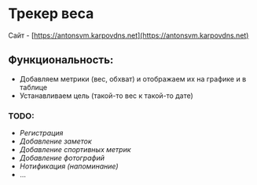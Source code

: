 # Трекер веса

Сайт - [https://antonsvm.karpovdns.net](https://antonsvm.karpovdns.net)

## Функциональность:

- Добавляем метрики (вес, обхват) и отображаем их на графике и в таблице
- Устанавливаем цель (такой-то вес к такой-то дате)

### TODO:

- _Регистрация_
- _Добавление заметок_
- _Добавление спортивных метрик_
- _Добавление фотографий_
- _Нотификация (напоминание)_
- ...
